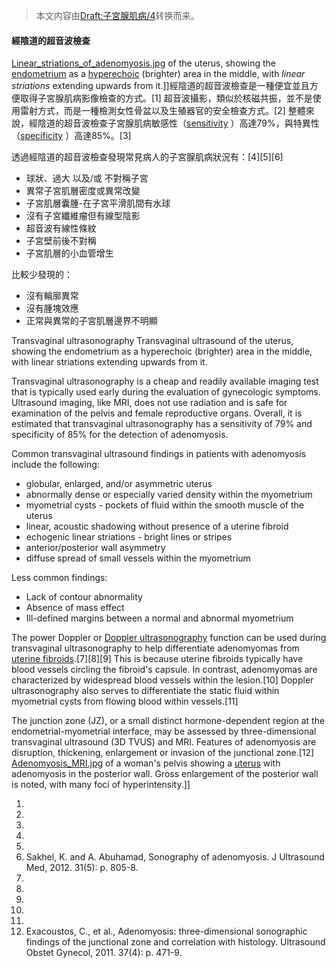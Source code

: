 > 本文内容由[Draft:子宮腺肌病/4](https://zh.wikipedia.org/wiki/Draft:子宮腺肌病/4)转换而来。


#### 經陰道的超音波檢查

[Linear_striations_of_adenomyosis.jpg](https://zh.wikipedia.org/wiki/File:Linear_striations_of_adenomyosis.jpg "fig:Linear_striations_of_adenomyosis.jpg") of the uterus, showing the [endometrium](https://zh.wikipedia.org/wiki/endometrium "wikilink") as a [hyperechoic](https://zh.wikipedia.org/wiki/hyperechoic "wikilink") (brighter) area in the middle, with *linear striations* extending upwards from it.\]\]經陰道的超音波檢查是一種便宜並且方便取得子宮腺肌病影像檢查的方式。\[1\] 超音波攝影，類似於核磁共振，並不是使用雷射方式，而是一種檢測女性骨盆以及生殖器官的安全檢查方式。\[2\] 整體來說，經陰道的超音波檢查子宮腺肌病敏感性（[sensitivity](https://zh.wikipedia.org/wiki/Sensitivity_and_specificity "wikilink") ）高達79%，與特異性（[specificity](https://zh.wikipedia.org/wiki/Sensitivity_and_specificity "wikilink") ）高達85%。\[3\]

透過經陰道的超音波檢查發現常見病人的子宮腺肌病狀況有：\[4\]\[5\]\[6\]

  - 球狀、過大 以及/或 不對稱子宮
  - 異常子宮肌層密度或異常改變
  - 子宮肌層囊腫-在子宮平滑肌間有水球
  - 沒有子宮纖維瘤但有線型陰影
  - 超音波有線性條紋
  - 子宮壁前後不對稱
  - 子宮肌層的小血管增生

比較少發現的：

  - 沒有輪廓異常
  - 沒有腫塊效應
  - 正常與異常的子宮肌層邊界不明顯

Transvaginal ultrasonography Transvaginal ultrasound of the uterus, showing the endometrium as a hyperechoic (brighter) area in the middle, with linear striations extending upwards from it.

Transvaginal ultrasonography is a cheap and readily available imaging test that is typically used early during the evaluation of gynecologic symptoms. Ultrasound imaging, like MRI, does not use radiation and is safe for examination of the pelvis and female reproductive organs. Overall, it is estimated that transvaginal ultrasonography has a sensitivity of 79% and specificity of 85% for the detection of adenomyosis.

Common transvaginal ultrasound findings in patients with adenomyosis include the following:

  - globular, enlarged, and/or asymmetric uterus
  - abnormally dense or especially varied density within the myometrium
  - myometrial cysts - pockets of fluid within the smooth muscle of the uterus
  - linear, acoustic shadowing without presence of a uterine fibroid
  - echogenic linear striations - bright lines or stripes
  - anterior/posterior wall asymmetry
  - diffuse spread of small vessels within the myometrium

Less common findings:

  - Lack of contour abnormality
  - Absence of mass effect
  - Ill-defined margins between a normal and abnormal myometrium

The power Doppler or [Doppler ultrasonography](https://zh.wikipedia.org/wiki/Medical_ultrasound#Doppler_ultrasonography "wikilink") function can be used during transvaginal ultrasonography to help differentiate adenomyomas from [uterine fibroids](https://zh.wikipedia.org/wiki/uterine_fibroid "wikilink").\[7\]\[8\]\[9\] This is because uterine fibroids typically have blood vessels circling the fibroid's capsule. In contrast, adenomyomas are characterized by widespread blood vessels within the lesion.\[10\] Doppler ultrasonography also serves to differentiate the static fluid within myometrial cysts from flowing blood within vessels.\[11\]

The junction zone (JZ), or a small distinct hormone-dependent region at the endometrial-myometrial interface, may be assessed by three-dimensional transvaginal ultrasound (3D TVUS) and MRI. Features of adenomyosis are disruption, thickening, enlargement or invasion of the junctional zone.\[12\] [Adenomyosis_MRI.jpg](https://zh.wikipedia.org/wiki/File:Adenomyosis_MRI.jpg "fig:Adenomyosis_MRI.jpg") of a woman's pelvis showing a [uterus](https://zh.wikipedia.org/wiki/uterus "wikilink") with adenomyosis in the posterior wall. Gross enlargement of the posterior wall is noted, with many foci of hyperintensity.\]\]

1.
2.
3.
4.
5.
6.  Sakhel, K. and A. Abuhamad, Sonography of adenomyosis. J Ultrasound Med, 2012. 31(5): p. 805-8.
7.
8.
9.
10.
11.
12. Exacoustos, C., et al., Adenomyosis: three-dimensional sonographic findings of the junctional zone and correlation with histology. Ultrasound Obstet Gynecol, 2011. 37(4): p. 471-9.